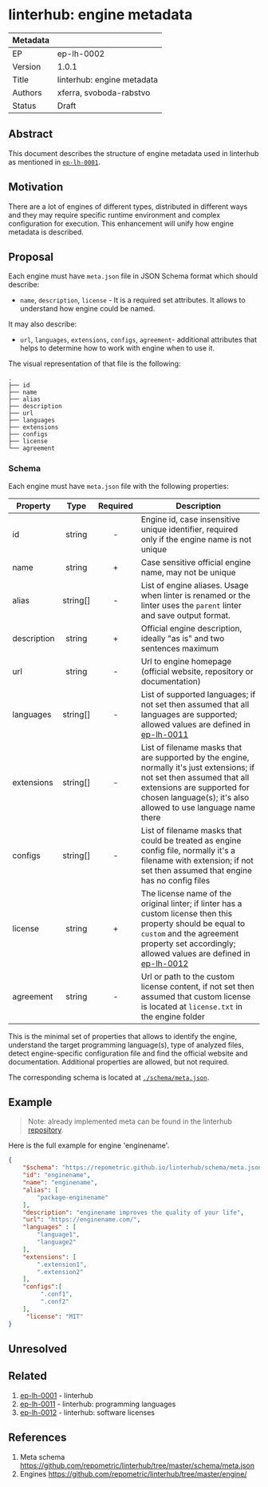 # linterhub: engine metadata

| Metadata     |                                         |
| ------------ |-----------------------------------------|
| EP           | ep-lh-0002                              |
| Version      | 1.0.1                                   |
| Title        | linterhub: engine metadata              |
| Authors      | xferra, svoboda-rabstvo                 |
| Status       | Draft                                   |

## Abstract

This document describes the structure of engine metadata used in linterhub as mentioned in [`ep-lh-0001`](#related).

## Motivation

There are a lot of engines of different types, distributed in different ways and they may require specific runtime environment and complex configuration for execution. This enhancement will unify how engine metadata is described.

## Proposal

Each engine must have `meta.json` file in JSON Schema format which should describe:

- `name`, `description`, `license` -  It is a required set attributes. It allows to understand how engine could be named.

It may also describe:

- `url`, `languages`, `extensions`, `configs`, `agreement`-  additional attributes that helps to determine how to work with engine when to use it.

The visual representation of that file is the following:

```
.
├── id
├── name
├── alias
├── description
├── url
├── languages
├── extensions
├── configs
├── license
└── agreement
```

### Schema

Each engine must have `meta.json` file with the following properties:

| Property    | Type     | Required | Description |
| -           | :-:      | :-:      | -           |
| id          | string   | -        | Engine id, case insensitive unique identifier, required only if the engine name is not unique |
| name        | string   | +        | Case sensitive official engine name, may not be unique |
| alias      | string[]  | -        | List of engine aliases. Usage when linter is renamed or the linter uses the `parent` linter and save output format. |
| description | string   | +        | Official engine description, ideally "as is" and two sentences maximum |
| url         | string   | -        | Url to engine homepage (official website, repository or documentation) |
| languages   | string[] | -        | List of supported languages; if not set then assumed that all languages are supported; allowed values are defined in [ep-lh-0011](#related) |
| extensions  | string[] | -        | List of filename masks that are supported by the engine, normally it's just extensions; if not set then assumed that all extensions are supported for chosen language(s); it's also allowed to use language name there |
| configs     | string[] | -        | List of filename masks that could be treated as engine config file, normally it's a filename with extension; if not set then assumed that engine has no config files |
| license     | string   | +        | The license name of the original linter; if linter has a custom license then this property should be equal to `custom` and the agreement property set accordingly; allowed values are defined in [ep-lh-0012](#related) |
| agreement   | string   | -        | Url or path to the custom license content, if not set then assumed that custom license is located at `license.txt` in the engine folder |

This is the minimal set of properties that allows to identify the engine, understand the target programming language(s), type of analyzed files, detect engine-specific configuration file and find the official website and documentation. Additional properties are allowed, but not required.

The corresponding schema is located at [`./schema/meta.json`](#references).

## Example

> Note: already implemented meta can be found in the linterhub [repository](#references).

Here is the full example for engine 'enginename'.

```json
{
    "$schema": "https://repometric.github.io/linterhub/schema/meta.json",
    "id": "enginename",
    "name": "enginename",
    "alias": [
        "package-enginename"
    ],
    "description": "enginename improves the quality of your life",
    "url": "https://enginename.com/",
    "languages" : [
        "language1",
        "language2"
    ],
    "extensions": [
        ".extension1",
        ".extension2"
    ],
    "configs":[
         ".conf1",
         ".conf2"
    ],
     "license": "MIT"
}
```

## Unresolved

## Related

1. [ep-lh-0001](ep-lh-0001.md) - linterhub
2. [ep-lh-0011](ep-lh-0011.md) - linterhub: programming languages
3. [ep-lh-0012](ep-lh-0012.md) - linterhub: software licenses

## References

1. Meta schema <https://github.com/repometric/linterhub/tree/master/schema/meta.json>
2. Engines <https://github.com/repometric/linterhub/tree/master/engine/>
